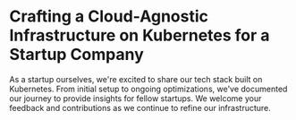 # Crafting a Cloud-Agnostic Infrastructure on Kubernetes for a Startup Company

As a startup ourselves, we're excited to share our tech stack built on Kubernetes. From initial setup to ongoing optimizations, we've documented our journey to provide insights for fellow startups. We welcome your feedback and contributions as we continue to refine our infrastructure. 
